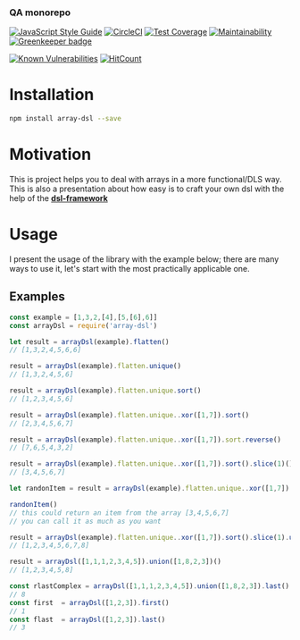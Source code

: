 <!--- destination qa rewrite begin -->

### QA monorepo
[![JavaScript Style Guide](https://img.shields.io/badge/code_style-standard-brightgreen.svg)](https://standardjs.com)
[![CircleCI](https://circleci.com/gh/vidaxl-com/cowlog/tree/master.svg?style=svg)](https://circleci.com/gh/vidaxl-com/cowlog/tree/master)
[![Test Coverage](https://api.codeclimate.com/v1/badges/d3fce811aecbe5c73ffb/test_coverage)](https://codeclimate.com/github/vidaxl-com/cowlog/test_coverage)
[![Maintainability](https://api.codeclimate.com/v1/badges/d3fce811aecbe5c73ffb/maintainability)](https://codeclimate.com/github/vidaxl-com/cowlog/maintainability)
[![Greenkeeper badge](https://badges.greenkeeper.io/vidaxl-com/cowlog.svg)](https://greenkeeper.io/)


[![Known Vulnerabilities](https://snyk.io/test/github/vidaxl-com/cowlog/badge.svg?targetFile=packages%2Fdsl-framework%2Fpackage.json)](https://snyk.io/test/github/vidaxl-com/cowlog?targetFile=packages%2Fdsl-framework%2Fpackage.json)
[![HitCount](http://hits.dwyl.com/vidaxl.com/cowlog.svg)](http://hits.dwyl.com/{username}/{project-name})
<!---
[![FOSSA Status](https://app.fossa.io/api/projects/git%2Bgithub.com%2Fvidaxl-com%2Fcowlog.svg?type=shield)](https://app.fossa.io/projects/git%2Bgithub.com%2Fvidaxl-com%2Fcowlog?ref=badge_shield)
-->
<!--- destination qa rewrite end -->

# Installation
```bash
npm install array-dsl --save
```

# Motivation
This is project helps you to deal with arrays in a more functional/DLS way. This is also a presentation about how easy is to craft your own dsl with the help of the
**[dsl-framework](https://github.com/vidaxl-com/cowlog/tree/master/packages/dsl-framework)**
# Usage
I present the usage of the library with the example below; there are many ways to use it, let's start with the most
practically applicable one.

## Examples

```javascript 1.8
const example = [1,3,2,[4],[5,[6],6]]
const arrayDsl = require('array-dsl')

let result = arrayDsl(example).flatten()
// [1,3,2,4,5,6,6]

result = arrayDsl(example).flatten.unique()
// [1,3,2,4,5,6]

result = arrayDsl(example).flatten.unique.sort()
// [1,2,3,4,5,6]

result = arrayDsl(example).flatten.unique..xor([1,7]).sort()
// [2,3,4,5,6,7]

result = arrayDsl(example).flatten.unique..xor([1,7]).sort.reverse()
// [7,6,5,4,3,2]

result = arrayDsl(example).flatten.unique..xor([1,7]).sort().slice(1)()
// [3,4,5,6,7]

let randonItem = result = arrayDsl(example).flatten.unique..xor([1,7]).sort().slice(1).randomItem()

randonItem()
// this could return an item from the array [3,4,5,6,7]
// you can call it as much as you want

result = arrayDsl(example).flatten.unique..xor([1,7]).sort().slice(1).union([1,8,2,3])()
// [1,2,3,4,5,6,7,8]

result = arrayDsl([1,1,1,2,3,4,5]).union([1,8,2,3])()
// [1,2,3,4,5,8]

const rlastComplex = arrayDsl([1,1,1,2,3,4,5]).union([1,8,2,3]).last()
// 8
const first  = arrayDsl([1,2,3]).first()
// 1
const flast  = arrayDsl([1,2,3]).last()
// 3

```
